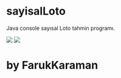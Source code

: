 # sayisalLoto
Java console sayısal Loto tahmin programı.

<img src="https://i.hizliresim.com/oochcf8.png" width="auto">

<img src="https://i.hizliresim.com/q7b0f21.png" width="auto">


# by FarukKaraman
